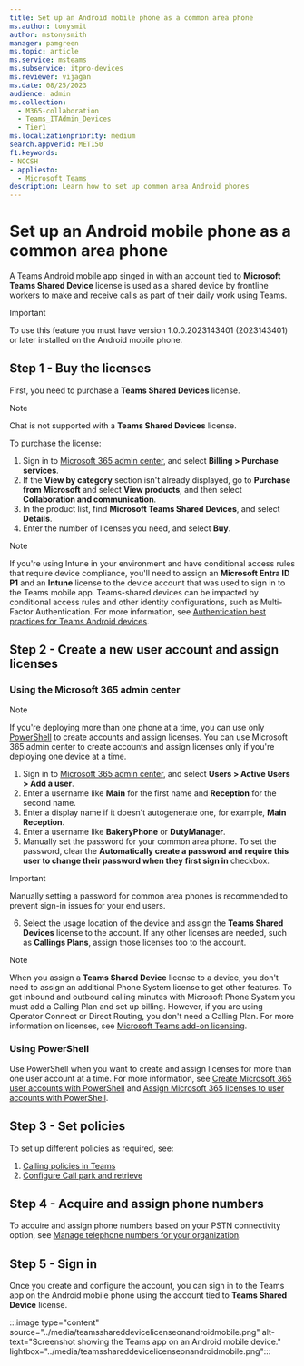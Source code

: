 ```yaml
---
title: Set up an Android mobile phone as a common area phone
ms.author: tonysmit
author: mstonysmith
manager: pamgreen
ms.topic: article
ms.service: msteams
ms.subservice: itpro-devices
ms.reviewer: vijagan
ms.date: 08/25/2023
audience: admin
ms.collection: 
  - M365-collaboration
  - Teams_ITAdmin_Devices
  - Tier1
ms.localizationpriority: medium
search.appverid: MET150
f1.keywords:
- NOCSH
- appliesto: 
  - Microsoft Teams
description: Learn how to set up common area Android phones
---
```


# Set up an Android mobile phone as a common area phone

A Teams Android mobile app singed in with an account tied to **Microsoft Teams Shared Device** license is used as a shared device by frontline workers to make and receive calls as part of their daily work using Teams.

  > [!IMPORTANT]
  > To use this feature you must have version 1.0.0.2023143401 (2023143401) or later installed on the Android mobile phone. 

## Step 1 - Buy the licenses

First, you need to purchase a **Teams Shared Devices** license.

  > [!NOTE]
  > Chat is not supported with a **Teams Shared Devices** license.

To purchase the license:

1. Sign in to [Microsoft 365 admin center](https://go.microsoft.com/fwlink/p/?linkid=2024339), and select **Billing > Purchase services**.
1. If the **View by category** section isn't already displayed, go to **Purchase from Microsoft** and select **View products**, and then select **Collaboration and communication**.
1. In the product list, find **Microsoft Teams Shared Devices**, and select **Details**.
1. Enter the number of licenses you need, and select **Buy**.

  > [!NOTE]
  > If you're using Intune in your environment and have conditional access rules that require device compliance, you'll need to assign an **Microsoft Entra ID P1** and an **Intune** license to the device account that was used to sign in to the Teams mobile app.
  > Teams-shared devices can be impacted by conditional access rules and other identity configurations, such as Multi-Factor Authentication. For more information, see [Authentication best practices for Teams Android devices](authentication-best-practices-for-android-devices.md).

## Step 2 - Create a new user account and assign licenses

### Using the Microsoft 365 admin center

  > [!NOTE]
  > If you're deploying more than one phone at a time, you can use only [PowerShell](../set-up-common-area-phones.md) to create accounts and assign licenses.
  > You can use Microsoft 365 admin center to create accounts and assign licenses only if you're deploying one device at a time.

1. Sign in to [Microsoft 365 admin center](https://go.microsoft.com/fwlink/p/?linkid=2024339), and select **Users > Active Users > Add a user**.
1. Enter a username like **Main** for the first name and **Reception** for the second name.
1. Enter a display name if it doesn't autogenerate one, for example, **Main Reception**.
1. Enter a username like **BakeryPhone** or **DutyManager**.
1. Manually set the password for your common area phone. To set the password, clear the **Automatically create a password and require this user to change their password when they first sign in** checkbox.

> [!IMPORTANT]
> Manually setting a password for common area phones is recommended to prevent sign-in issues for your end users.

6. Select the usage location of the device and assign the **Teams Shared Devices** license to the account. If any other licenses are needed, such as **Callings Plans**, assign those licenses too to the account.

> [!NOTE]
>
> When you assign a **Teams Shared Device** license to a device, you don't need to assign an additional Phone System license to get other features. To get inbound and outbound calling minutes with Microsoft Phone System you must add a Calling Plan and set up billing. However, if you are using Operator Connect or Direct Routing, you don't need a Calling Plan. For more information on licenses, see [Microsoft Teams add-on licensing](../teams-add-on-licensing/microsoft-teams-add-on-licensing.md). 

### Using PowerShell

Use PowerShell when you want to create and assign licenses for more than
one user account at a time. For more information, see [Create Microsoft 365 user accounts with PowerShell](/microsoft-365/enterprise/create-user-accounts-with-microsoft-365-powershell) and [Assign Microsoft 365 licenses to user accounts with PowerShell](/microsoft-365/enterprise/assign-licenses-to-user-accounts-with-microsoft-365-powershell).

## Step 3 - Set policies

To set up different policies as required, see:

1. [Calling policies in Teams](../teams-calling-policy.md)
1. [Configure Call park and retrieve](..//call-park-and-retrieve.md)

## Step 4 - Acquire and assign phone numbers

To acquire and assign phone numbers based on your PSTN connectivity option, see [Manage telephone numbers for your organization](../manage-phone-numbers-landing-page.md).

## Step 5 - Sign in

Once you create and configure the account, you can sign in to the Teams app on the Android mobile phone using the account tied to **Teams Shared Device** license.

:::image type="content" source="../media/teamsshareddevicelicenseonandroidmobile.png" alt-text="Screenshot showing the Teams app on an Android mobile device." lightbox="../media/teamsshareddevicelicenseonandroidmobile.png":::
